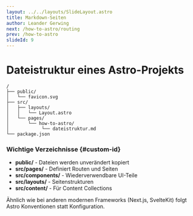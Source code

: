 ```yaml
---
layout: ../../layouts/SlideLayout.astro
title: Markdown-Seiten
author: Leander Gerwing
next: /how-to-astro/routing
prev: /how-to-astro
slideId: 9
---
```


# Dateistruktur eines Astro-Projekts

```text data-step="1"
/
├── public/
│   └── favicon.svg
├── src/
│   ├── layouts/
│   │   └── Layout.astro
│   └── pages/
│       └── how-to-astro/
│            └── dateistruktur.md
└── package.json
```

### Wichtige Verzeichnisse {#custom-id}

- **public/** - Dateien werden unverändert kopiert
- **src/pages/** - Definiert Routen und Seiten
- **src/components/** - Wiederverwendbare UI-Teile
- **src/layouts/** - Seitenstrukturen
- **src/content/** - Für Content Collections

Ähnlich wie bei anderen modernen Frameworks (Next.js, SvelteKit) folgt Astro Konventionen statt Konfiguration.

